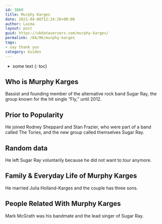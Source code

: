 ```yaml
---
id: 3869
title: Murphy Karges
date: 2021-04-06T12:24:26+00:00
author: Laima
layout: post
guid: https://ukdataservers.com/murphy-karges/
permalink: /04/06/murphy-karges
tags:
- say thank you
category: Guides
---
```


* some text
{: toc}


## Who is Murphy Karges
                  
                  
                  
Bassist and founding member of the alternative rock band Sugar Ray, the group known for the hit single &#8220;Fly,&#8221; until 2012.
                  
              
            
              
            
                
                
                
## Prior to Popularity
                  
                  
                  
He joined Rodney Sheppard and Stan Frazier, who were part of a band called The Tories, and the new group called themselves Sugar Ray.
                  
              
            
              
            
                
                
                
## Random data
                  
                  
                  
He left Sugar Ray voluntarily because he did not want to tour anymore.
                  
              
            
              
            
                
                
                
## Family & Everyday Life of Murphy Karges
                  
                  
                  
He married Julia Holland-Karges and the couple has three sons.
                  
              
            
              
            
                
                
                
## People Related With Murphy Karges
                  
                  
                  
Mark McGrath was his bandmate and the lead singer of Sugar Ray.
                  
              
            
              
            
                
              
            
              
              
            
            
              
            
          
          
          